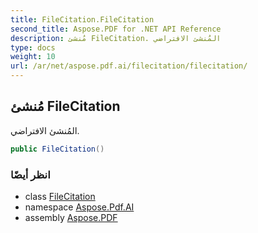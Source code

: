 ```yaml
---
title: FileCitation.FileCitation
second_title: Aspose.PDF for .NET API Reference
description: مُنشئ FileCitation. المُنشئ الافتراضي
type: docs
weight: 10
url: /ar/net/aspose.pdf.ai/filecitation/filecitation/
---
```

## مُنشئ FileCitation

المُنشئ الافتراضي.

```csharp
public FileCitation()
```

### انظر أيضًا

* class [FileCitation](../)
* namespace [Aspose.Pdf.AI](../../../aspose.pdf.ai/)
* assembly [Aspose.PDF](../../../)